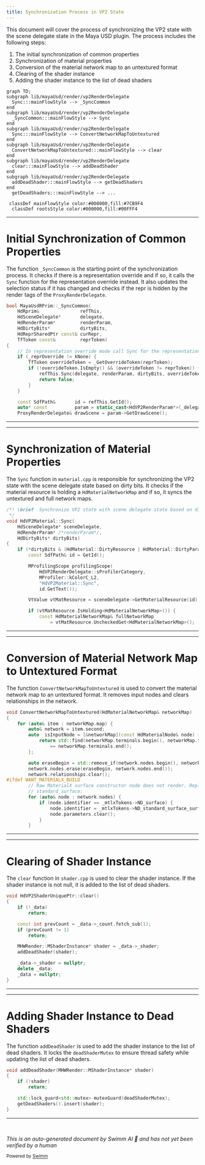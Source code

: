 ```yaml
---
title: Synchronization Process in VP2 State
---
```


This document will cover the process of synchronizing the VP2 state with the scene delegate state in the Maya USD plugin. The process includes the following steps:

1. The initial synchronization of common properties
2. Synchronization of material properties
3. Conversion of the material network map to an untextured format
4. Clearing of the shader instance
5. Adding the shader instance to the list of dead shaders

```mermaid
graph TD;
subgraph lib/mayaUsd/render/vp2RenderDelegate
  Sync:::mainFlowStyle --> _SyncCommon
end
subgraph lib/mayaUsd/render/vp2RenderDelegate
  _SyncCommon:::mainFlowStyle --> Sync
end
subgraph lib/mayaUsd/render/vp2RenderDelegate
  Sync:::mainFlowStyle --> ConvertNetworkMapToUntextured
end
subgraph lib/mayaUsd/render/vp2RenderDelegate
  ConvertNetworkMapToUntextured:::mainFlowStyle --> clear
end
subgraph lib/mayaUsd/render/vp2RenderDelegate
  clear:::mainFlowStyle --> addDeadShader
end
subgraph lib/mayaUsd/render/vp2RenderDelegate
  addDeadShader:::mainFlowStyle --> getDeadShaders
end
  getDeadShaders:::mainFlowStyle --> ...

 classDef mainFlowStyle color:#000000,fill:#7CB9F4
  classDef rootsStyle color:#000000,fill:#00FFF4
```

<SwmSnippet path="/lib/mayaUsd/render/vp2RenderDelegate/mayaPrimCommon.cpp" line="915">

---

# Initial Synchronization of Common Properties

The function `_SyncCommon` is the starting point of the synchronization process. It checks if there is a representation override and if so, it calls the `Sync` function for the representation override instead. It also updates the selection status if it has changed and checks if the repr is hidden by the render tags of the `ProxyRenderDelegate`.

```c++
bool MayaUsdRPrim::_SyncCommon(
    HdRprim&               refThis,
    HdSceneDelegate*       delegate,
    HdRenderParam*         renderParam,
    HdDirtyBits*           dirtyBits,
    HdReprSharedPtr const& curRepr,
    TfToken const&         reprToken)
{
    // In representation override mode call Sync for the representation override instead.
    if (_reprOverride != kNone) {
        TfToken overrideToken = _GetOverrideToken(reprToken);
        if (!overrideToken.IsEmpty() && (overrideToken != reprToken)) {
            refThis.Sync(delegate, renderParam, dirtyBits, overrideToken);
            return false;
        }
    }

    const SdfPath&       id = refThis.GetId();
    auto* const          param = static_cast<HdVP2RenderParam*>(_delegate->GetRenderParam());
    ProxyRenderDelegate& drawScene = param->GetDrawScene();

```

---

</SwmSnippet>

<SwmSnippet path="/lib/mayaUsd/render/vp2RenderDelegate/material.cpp" line="2082">

---

# Synchronization of Material Properties

The `Sync` function in `material.cpp` is responsible for synchronizing the VP2 state with the scene delegate state based on dirty bits. It checks if the material resource is holding a `HdMaterialNetworkMap` and if so, it syncs the untextured and full network maps.

```c++
/*! \brief  Synchronize VP2 state with scene delegate state based on dirty bits
 */
void HdVP2Material::Sync(
    HdSceneDelegate* sceneDelegate,
    HdRenderParam* /*renderParam*/,
    HdDirtyBits* dirtyBits)
{
    if (*dirtyBits & (HdMaterial::DirtyResource | HdMaterial::DirtyParams)) {
        const SdfPath& id = GetId();

        MProfilingScope profilingScope(
            HdVP2RenderDelegate::sProfilerCategory,
            MProfiler::kColorC_L2,
            "HdVP2Material::Sync",
            id.GetText());

        VtValue vtMatResource = sceneDelegate->GetMaterialResource(id);

        if (vtMatResource.IsHolding<HdMaterialNetworkMap>()) {
            const HdMaterialNetworkMap& fullNetworkMap
                = vtMatResource.UncheckedGet<HdMaterialNetworkMap>();
```

---

</SwmSnippet>

<SwmSnippet path="/lib/mayaUsd/render/vp2RenderDelegate/material.cpp" line="2057">

---

# Conversion of Material Network Map to Untextured Format

The function `ConvertNetworkMapToUntextured` is used to convert the material network map to an untextured format. It removes input nodes and clears relationships in the network.

```c++
void ConvertNetworkMapToUntextured(HdMaterialNetworkMap& networkMap)
{
    for (auto& item : networkMap.map) {
        auto& network = item.second;
        auto  isInputNode = [&networkMap](const HdMaterialNode& node) {
            return std::find(networkMap.terminals.begin(), networkMap.terminals.end(), node.path)
                == networkMap.terminals.end();
        };

        auto eraseBegin = std::remove_if(network.nodes.begin(), network.nodes.end(), isInputNode);
        network.nodes.erase(eraseBegin, network.nodes.end());
        network.relationships.clear();
#ifdef WANT_MATERIALX_BUILD
        // Raw MaterialX surface constructor node does not render. Replace with default
        // standard_surface:
        for (auto& node : network.nodes) {
            if (node.identifier == _mtlxTokens->ND_surface) {
                node.identifier = _mtlxTokens->ND_standard_surface_surfaceshader;
                node.parameters.clear();
            }
        }
```

---

</SwmSnippet>

<SwmSnippet path="/lib/mayaUsd/render/vp2RenderDelegate/shader.cpp" line="148">

---

# Clearing of Shader Instance

The `clear` function in `shader.cpp` is used to clear the shader instance. If the shader instance is not null, it is added to the list of dead shaders.

```c++
void HdVP2ShaderUniquePtr::clear()
{
    if (!_data)
        return;

    const int prevCount = _data->_count.fetch_sub(1);
    if (prevCount != 1)
        return;

    MHWRender::MShaderInstance* shader = _data->_shader;
    addDeadShader(shader);

    _data->_shader = nullptr;
    delete _data;
    _data = nullptr;
}
```

---

</SwmSnippet>

<SwmSnippet path="/lib/mayaUsd/render/vp2RenderDelegate/shader.cpp" line="36">

---

# Adding Shader Instance to Dead Shaders

The function `addDeadShader` is used to add the shader instance to the list of dead shaders. It locks the `deadShaderMutex` to ensure thread safety while updating the list of dead shaders.

```c++
void addDeadShader(MHWRender::MShaderInstance* shader)
{
    if (!shader)
        return;

    std::lock_guard<std::mutex> mutexGuard(deadShaderMutex);
    getDeadShaders().insert(shader);
}
```

---

</SwmSnippet>

&nbsp;

_This is an auto-generated document by Swimm AI 🌊 and has not yet been verified by a human_

<SwmMeta version="3.0.0" repo-id="Z2l0aHViJTNBJTNBbWF5YS11c2QlM0ElM0FnaWxhZG5hdm90" repo-name="maya-usd"><sup>Powered by [Swimm](/)</sup></SwmMeta>
